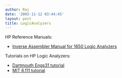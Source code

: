 ```yaml
---
author: Raj
date: '2003-11-12 03:44:45'
layout: post
title: LogicAnalyzers
---
```


HP Reference Manuals:

* [Inverse Assembler Manual for 1650 Logic Analyzers](http://www.ele.uri.edu/iced/protosys/test_equipment/hp_1662_doc/HP_10391B_Inverse_Assembler_Manual_10391903.pdf)

Tutorials on HP Logic Analyzers:

* [Dartmouth Engs31 tutorial](http://engineering.dartmouth.edu/~engs031/hansen/demos/LogAnLab.pdf)
* [MIT 6.111 tutorial](http://sunpal7.mit.edu/6.111/s2000/hpla/hplogic/hplogic.html)

